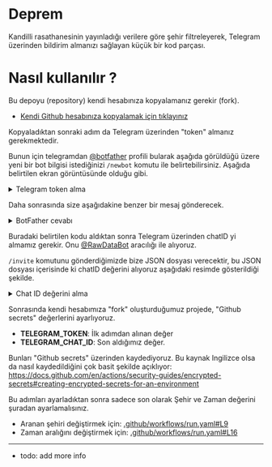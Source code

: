 # Deprem

Kandilli rasathanesinin yayınladığı verilere göre şehir filtreleyerek, Telegram üzerinden bildirim almanızı sağlayan küçük bir kod parçası. 

# Nasıl kullanılır ?

Bu depoyu (repository) kendi hesabınıza kopyalamanız gerekir (fork). 

- [Kendi Github hesabınıza kopyalamak için tıklayınız](https://github.com/mrtrkmn/deprem/fork)

Kopyaladıktan sonraki adım da Telegram üzerinden "token" almanız gerekmektedir. 

Bunun için telegramdan [@botfather](https://t.me/BotFather) profili bularak aşağıda görüldüğü üzere yeni bir bot bilgisi istediğinizi `/newbot` komutu ile belirtebilirsiniz. Aşağıda belirtilen ekran görüntüsünde olduğu gibi. 

<details>
<summary>Telegram token alma</summary>
<br>
<img width="733" alt="Yeni bot oluşturma" src="https://user-images.githubusercontent.com/13614433/224006707-e7a7b0a0-4427-4f33-808b-7d79a82fdf78.png">
</details>

Daha sonrasında size aşağıdakine benzer bir mesaj gönderecek. 

<details>
<summary>BotFather cevabı</summary>
<br>
<img width="664" alt="Telegram TOKEN" src="https://user-images.githubusercontent.com/13614433/224007385-3e1844f1-ef1b-4e4a-8ce4-876c3dce9691.png">
</details>

Buradaki belirtilen kodu aldıktan sonra Telegram üzerinden chatID yi almamız gerekir. Onu [@RawDataBot](https://t.me/RawDataBot) aracılığı ile alıyoruz. 

`/invite` komutunu gönderdiğimizde bize JSON dosyası verecektir, bu JSON dosyası içerisinde ki chatID değerini alıyoruz aşağıdaki resimde gösterildiği şekilde.

<details>
<summary>Chat ID değerini alma</summary>
<br>
<img width="353" alt="chatID" src="https://user-images.githubusercontent.com/13614433/224008587-8cd068da-e9c1-4f76-b4ae-addbccef477f.png">
</details>

Sonrasında  kendi hesabımıza "fork" oluşturduğumuz projede, "Github secrets" değerlerini ayarlıyoruz. 

- **TELEGRAM_TOKEN**: İlk adımdan alınan değer 
- **TELEGRAM_CHAT_ID**: Son aldığımız değer.


Bunları "Github secrets" üzerinden kaydediyoruz. Bu kaynak Ingilizce olsa da nasıl kaydedildiğini çok basit şekilde açıklıyor: https://docs.github.com/en/actions/security-guides/encrypted-secrets#creating-encrypted-secrets-for-an-environment

Bu adımları ayarladıktan sonra sadece son olarak Şehir ve Zaman değerini şuradan ayarlamalısınız. 

- Aranan şehiri değiştirmek için: [.github/workflows/run.yaml#L9](.github/workflows/run.yaml#L9)
- Zaman aralığını değiştirmek için: [.github/workflows/run.yaml#L16](.github/workflows/run.yaml#L16) 

--- 

- todo: add more info 
